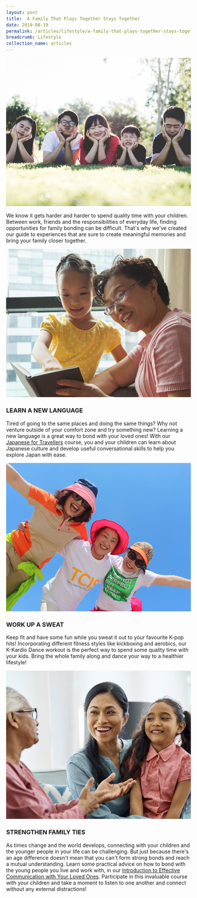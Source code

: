 ```yaml
---
layout: post
title:  A Family That Plays Together Stays Together
date: 2019-08-19
permalink: /articles/lifestyle/a-family-that-plays-together-stays-together
breadcrumb: Lifestyle
collection_name: articles
---
```

![A Family That Plays Together Stays Together](/images/content-articles/lifestyle/family-stays-together-img1.jpg)

We know it gets harder and harder to spend quality time with your children. Between work, friends and the responsibilities of everyday life, finding opportunities for family bonding can be difficult. That's why we've created our guide to experiences that are sure to create meaningful memories and bring your family closer together.  

![A Family That Plays Together Stays Together](/images/content-articles/lifestyle/family-stays-together-img2.jpg)

### LEARN A NEW LANGUAGE
Tired of going to the same places and doing the same things? Why not venture outside of your comfort zone and try something new? Learning a new language is a great way to bond with your loved ones! With our [Japanese for Travellers](../../course-directory/lifelong-learning/#japanese-for-travellers) course, you and your children can learn about Japanese culture and develop useful conversational skills to help you explore Japan with ease.

![A Family That Plays Together Stays Together](/images/content-articles/lifestyle/family-stays-together-img3.jpg)

### WORK UP A SWEAT
Keep fit and have some fun while you sweat it out to your favourite K-pop hits! Incorporating different fitness styles like kickboxing and aerobics, our K-Kardio Dance workout is the perfect way to spend some quality time with your kids. Bring the whole family along and dance your way to a healthier lifestyle!

![A Family That Plays Together Stays Together](/images/content-articles/lifestyle/family-stays-together-img4.jpg)

### STRENGTHEN FAMILY TIES
As times change and the world develops, connecting with your children and the younger people in your life can be challenging. But just because there's an age difference doesn't mean that you can't form strong bonds and reach a mutual understanding. Learn some practical advice on how to bond with the young people you live and work with, in our [Introduction to Effective Communication with Your Loved Ones](../../course-directory/lifelong-learning/#intro-to-effective-communication). Participate in this invaluable course with your children and take a moment to listen to one another and connect without any external distractions!